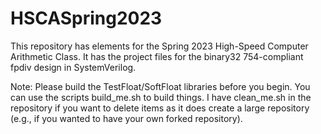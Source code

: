 # HSCASpring2023

This repository has elements for the Spring 2023 High-Speed Computer Arithmetic Class. It has the project files for the binary32 754-compliant fpdiv design in SystemVerilog.

Note: Please build the TestFloat/SoftFloat libraries before you begin. You can use the scripts build_me.sh to build things. I have clean_me.sh in the repository if you want to delete items as it does create a large repository (e.g., if you wanted to have your own forked repository).
